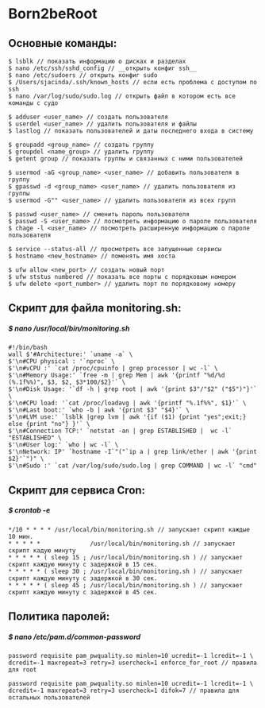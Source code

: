 # Born2beRoot


## Основные команды:
	$ lsblk // показать информацию о дисках и разделах
	$ nano /etc/ssh/sshd_config // __открыть конфиг ssh__
	$ nano /etc/sudoers // открыть конфиг sudo
	$ /Users/sjacinda/.ssh/known_hosts // если есть проблема с доступом по ssh
	$ nano /var/log/sudo/sudo.log // открыть файл в котором есть все команды с судо
 	
	$ adduser <user_name> // создать пользователя
	$ userdel <user_name> // удалить пользователя и файлы
	$ lastlog // показать пользователей и даты последнего входа в систему
	
	$ groupadd <group_name> // создать группу
	$ groupdel <name_group> // удалить группу
	$ getent group // показать группы и связанных с ними пользователей
	
	$ usermod -aG <group_name> <user_name> // добавить пользователя в группу
	$ gpasswd -d <group_name> <user_name> // удалить пользователя из группы
	$ usermod -G"" <user_name> // удалить пользователя из всех групп
	
	$ passwd <user_name> // сменить пароль пользователя
	$ passwd -S <user_name> // посмотреть информацию о пароле пользователя
	$ chage -l <user_name> // посмотреть расширенную информацию о пароле пользователя
		
	$ service --status-all // просмотреть все запущенные сервисы
	$ hostname <new_hostname> // поменять имя хоста
	
	$ ufw allow <new_port> // создать новый порт
	$ ufw ststus numbered // показать все порты с порядковым номером
	$ ufw delete <port_number> // удалить порт по порядковому номеру
	
## Скрипт для файла monitoring.sh:
##### $ nano /usr/local/bin/monitoring.sh
	#!/bin/bash
	wall $'#Architecture:' `uname -a` \
	$'\n#CPU physical : '`nproc` \
	$'\n#vCPU :' `cat /proc/cpuinfo | grep processor | wc -l` \
	$'\n#Memory Usage:' `free -m | grep Mem | awk '{printf "%d/%d (%.1f%%)", $3, $2, $3*100/$2}'` \
	$'\n#Disk Usage: '`df -h | grep root | awk '{print $3"/"$2" ("$5")"}'` \
	$'\n#CPU load: '`cat /proc/loadavg | awk '{printf "%.1f%%", $1}'` \
	$'\n#Last boot:' `who -b | awk '{print $3" "$4}'` \
	$'\n#LVM use:' `lsblk |grep lvm | awk '{if ($1) {print "yes";exit;} else {print "no"} }'` \
	$'\n#Connection TCP:' `netstat -an | grep ESTABLISHED |  wc -l` "ESTABLISHED" \
	$'\n#User log:' `who | wc -l` \
	$'\nNetwork: IP' `hostname -I`"("`ip a | grep link/ether | awk '{print $2}'`")" \
	$'\n#Sudo :' `cat /var/log/sudo/sudo.log | grep COMMAND | wc -l` "cmd"


## Скрипт для сервиса Cron:
##### $ crontab -e
	*/10 * * * * /usr/local/bin/monitoring.sh // запускает скрипт каждые 10 мин.
	* * * * *              /usr/local/bin/monitoring.sh // запускает скрипт кадую минуту
	* * * * * ( sleep 15 ; /usr/local/bin/monitoring.sh ) // запускает скрипт каждую минуту с задержкой в 15 сек.
	* * * * * ( sleep 30 ; /usr/local/bin/monitoring.sh ) // запускает скрипт каждую минуту с задержкой в 30 сек.
	* * * * * ( sleep 45 ; /usr/local/bin/monitoring.sh ) // запускает скрипт каждую минуту с задержкой в 45 сек.
	
	
## Политика паролей:
##### $ nano /etc/pam.d/common-password
	password requisite pam_pwquality.so minlen=10 ucredit=-1 lcredit=-1 \
	dcredit=-1 maxrepeat=3 retry=3 usercheck=1 enforce_for_root // правила для root
	
	password requisite pam_pwquality.so minlen=10 ucredit=-1 lcredit=-1 \
	dcredit=-1 maxrepeat=3 retry=3 usercheck=1 difok=7 // правила для остальных пользователей
